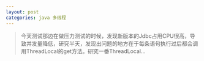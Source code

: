```yaml
---
layout: post
categories: java 多线程
---
```


> 今天测试那边在做压力测试的时候，发现新版本的Jdbc占用CPU很高，导致并发量降低，研究半天，发现出问题的地方在于每条语句执行过后都会调用ThreadLocal的get方法。研究一番ThreadLocal...

